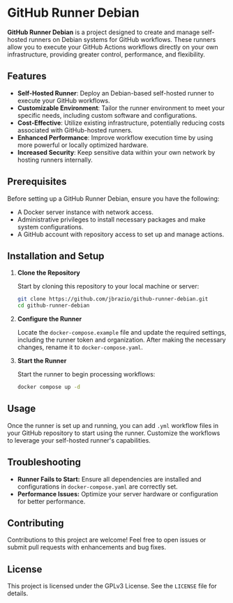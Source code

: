 # GitHub Runner Debian

**GitHub Runner Debian** is a project designed to create and manage self-hosted runners on Debian systems for GitHub workflows. These runners allow you to execute your GitHub Actions workflows directly on your own infrastructure, providing greater control, performance, and flexibility.

## Features

- **Self-Hosted Runner**: Deploy an Debian-based self-hosted runner to execute your GitHub workflows.
- **Customizable Environment**: Tailor the runner environment to meet your specific needs, including custom software and configurations.
- **Cost-Effective**: Utilize existing infrastructure, potentially reducing costs associated with GitHub-hosted runners.
- **Enhanced Performance**: Improve workflow execution time by using more powerful or locally optimized hardware.
- **Increased Security**: Keep sensitive data within your own network by hosting runners internally.

## Prerequisites

Before setting up a GitHub Runner Debian, ensure you have the following:

- A Docker server instance with network access.
- Administrative privileges to install necessary packages and make system configurations.
- A GitHub account with repository access to set up and manage actions.

## Installation and Setup

1. **Clone the Repository**

   Start by cloning this repository to your local machine or server:

   ```bash
   git clone https://github.com/jbrazio/github-runner-debian.git
   cd github-runner-debian
   ```

2. **Configure the Runner**

   Locate the `docker-compose.example` file and update the required settings, including the runner token and organization. After making the necessary changes, rename it to `docker-compose.yaml`.

3. **Start the Runner**

   Start the runner to begin processing workflows:

   ```bash
   docker compose up -d
   ```

## Usage

Once the runner is set up and running, you can add `.yml` workflow files in your GitHub repository to start using the runner. Customize the workflows to leverage your self-hosted runner's capabilities.

## Troubleshooting

- **Runner Fails to Start:** Ensure all dependencies are installed and configurations in `docker-compose.yaml` are correctly set.
- **Performance Issues:** Optimize your server hardware or configuration for better performance.

## Contributing

Contributions to this project are welcome! Feel free to open issues or submit pull requests with enhancements and bug fixes.

## License

This project is licensed under the GPLv3 License. See the `LICENSE` file for details.

